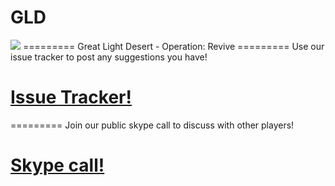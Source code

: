 # GLD
<img src="http://i.imgur.com/KKWdCLO.png">
=========
Great Light Desert - Operation: Revive
=========
Use our issue tracker to post any suggestions you have!
<a href="https://github.com/GLServers/GLD/issues"><h1>Issue Tracker!</h1></a>
=========
Join our public skype call to discuss with other players!
<h1><a href="skype:?chat&blob=9t4oHINBmnmEwZricxgij8FipXm1UDIcaybfRCz0XRNmFuUmOUOqHQoT9tdAXComO6fQMK_IVwMbDg">Skype call!</a></h1>
